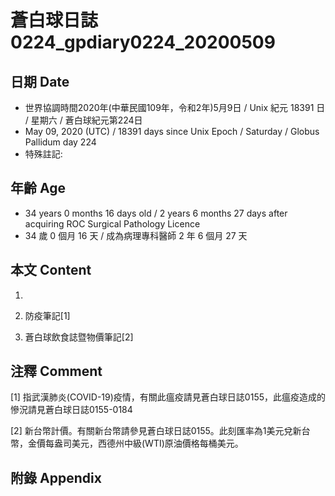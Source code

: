 # 蒼白球日誌0224_gpdiary0224_20200509 #

## 日期 Date ##

* 世界協調時間2020年(中華民國109年，令和2年)5月9日 / Unix 紀元 18391 日 / 星期六 / 蒼白球紀元第224日
* May 09, 2020 (UTC) / 18391 days since Unix Epoch / Saturday / Globus Pallidum day 224
* 特殊註記:

## 年齡 Age ##

* 34 years 0 months 16 days old / 2 years 6 months 27 days after acquiring ROC Surgical Pathology Licence
* 34 歲 0 個月 16 天 / 成為病理專科醫師 2 年 6 個月 27 天

## 本文 Content ##

1. 

    
2. 防疫筆記[1]

    
3. 蒼白球飲食誌暨物價筆記[2]

    

## 注釋 Comment ##

[1] 指武漢肺炎(COVID-19)疫情，有關此瘟疫請見蒼白球日誌0155，此瘟疫造成的慘況請見蒼白球日誌0155-0184


[2] 新台幣計價。有關新台幣請參見蒼白球日誌0155。此刻匯率為1美元兌新台幣，金價每盎司美元，西德州中級(WTI)原油價格每桶美元。



## 附錄 Appendix ##

